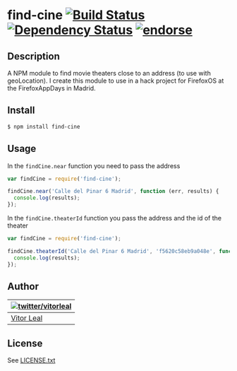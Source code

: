 find-cine [![Build Status](https://travis-ci.org/vitorleal/find-cine.png?branch=master)](https://travis-ci.org/vitorleal/find-cine) [![Dependency Status](https://gemnasium.com/vitorleal/find-cine.png)](https://gemnasium.com/vitorleal/find-cine) [![endorse](http://api.coderwall.com/vitorleal/endorsecount.png)](http://coderwall.com/vitorleal)
=======

## Description

A NPM module to find movie theaters close to an address (to use with geoLocation).
I create this module to use in a hack project for FirefoxOS at the FirefoxAppDays in Madrid.

## Install

```bash
$ npm install find-cine
```

## Usage
In the `findCine.near` function you need to pass the address
```js
var findCine = require('find-cine');

findCine.near('Calle del Pinar 6 Madrid', function (err, results) {
  console.log(results);
});
```

In the `findCine.theaterId` function you pass the address and the id of the theater
```js
var findCine = require('find-cine');

findCine.theaterId('Calle del Pinar 6 Madrid', 'f5620c58eb9a048e', function (err, results) {
  console.log(results);
});
```

## Author
| [![twitter/vitorleal](http://gravatar.com/avatar/e133221d7fbc0dee159dca127d2f6f00?s=80)](http://twitter.com/vitorleal "Follow @vitorleal on Twitter") |
|---|
| [Vitor Leal](http://vitorleal.com) |

## License
See [LICENSE.txt](https://github.com/vitorleal/find-cine/blob/master/LICENSE.txt)
